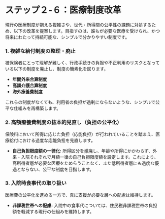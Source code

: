# ステップ２-６：医療制度改革

現行の医療制度が抱える複雑さや、世代・所得間の公平性の課題に対処するため、以下の改革を提案します。目指すのは、誰もが必要な医療を受けられ、かつ将来にわたって持続可能な、シンプルで分かりやすい制度です。

### 1. 複雑な給付制度の整理・廃止

被保険者にとって理解が難しく、行政手続きの負担や不正利用のリスクとなっている以下の制度を廃止し、制度の簡素化を図ります。

*   **年間外来合算制度**
*   **高額介護合算制度**
*   **海外療養費制度**

これらの制度がなくても、利用者の負担が過剰にならないような、シンプルで公平な仕組みを再構築します。

### 2. 高額療養費制度の抜本的見直し（負担の公平化）

保険料において所得に応じた負担（応能負担）が行われていることを踏まえ、医療給付における過度な応能負担を見直します。

*   **自己負担限度額の一律化:** 所得区分を撤廃し、年齢や所得にかかわらず、外来・入院それぞれで月額一律の自己負担限度額を設定します。これにより、高所得者層が必要な医療をためらうことなく、また低所得者層にも過度な優遇とならない、公平な制度を目指します。

### 3. 入院時食事代の取り扱い

医療費の公平化を進める一方で、真に支援が必要な層への配慮は維持します。

*   **非課税世帯への配慮:** 入院中の食事代については、住民税非課税世帯の負担額を軽減する現行の仕組みを維持します。